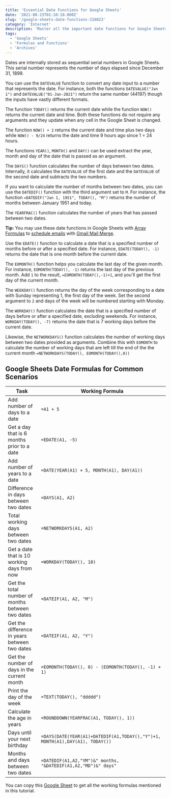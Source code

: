 ```yaml
---
title: 'Essential Date Functions for Google Sheets'
date: '2021-08-23T01:10:10.000Z'
slug: '/google-sheets-date-functions-210823'
category: 'Internet'
description: 'Master all the important date functions for Google Sheets with working formula examples. Whether you are looking to calculate the number of working days before the project is due or days until your upcoming birthday, this is the place to start.'
tags:
  - 'Google Sheets'
  - 'Formulas and Functions'
  - 'Archives'
---
```


Dates are internally stored as sequential serial numbers in Google Sheets. This serial number represents the number of days elapsed since December 31, 1899.

You can use the `DATEVALUE` function to convert any date input to a number that represents the date. For instance, both the functions `DATEVALUE("Jan 1")` and `DATEVALUE("01-Jan-2021")` return the same number (44197) though the inputs have vastly different formats.

The function `TODAY()` returns the current date while the function `NOW()` returns the current date and time. Both these functions do not require any arguments and they update when any cell in the Google Sheet is changed.

The function `NOW() + 2` returns the current date and time plus two days while `NOW() - 9/24` returns the date and time 9 hours ago since 1 = 24 hours.

The functions `YEAR()`, `MONTH()` and `DAY()` can be used extract the year, month and day of the date that is passed as an argument.

The `DAYS()` function calculates the number of days between two dates. Internally, it calculates the `DATEVALUE` of the first date and the `DATEVALUE` of the second date and subtracts the two numbers.

If you want to calculate the number of months between two dates, you can use the `DATEDIF()` function with the third argument set to `M`. For instance, the function `=DATEDIF("Jan 1, 1951", TODAY(), "M")` returns the number of months between January 1951 and today.

The `YEARFRAC()` function calculates the number of years that has passed between two dates.

**Tip:** You may use these date functions in Google Sheets with [Array Formulas](/internet/arrayformula-copy-formulas-in-entire-column/29711/) to [schedule emails](https://digitalinspiration.com/docs/mail-merge/schedule-emails) with [Gmail Mail Merge](https://workspace.google.com/marketplace/app/mail_merge_with_attachments/223404411203).

Use the `EDATE()` function to calculate a date that is a specified number of months before or after a specified date. For instance, `EDATE(TODAY(), -1)` returns the date that is one month before the current date.

The `EOMONTH()` function helps you calculate the last day of the given month. For instance, `EOMONTH(TODAY(), -1)` returns the last day of the previous month. Add `1` to the result, `=EOMONTH(TODAY(),-1)+1`, and you'll get the first day of the current month.

The `WEEKDAY()` function returns the day of the week corresponding to a date with Sunday representing 1, the first day of the week. Set the second argument to `2` and days of the week will be numbered starting with Monday.

The `WORKDAY()` function calculates the date that is a specified number of days before or after a specified date, excluding weekends. For instance, `WORKDAY(TODAY(), -7)` returns the date that is 7 working days before the current date.

Likewise, the `NETWORKDAYS()` function calculates the number of working days between two dates provided as arguments. Combine this with `EOMONTH` to calculate the number of working days that are left till the end of the the current month `=NETWORKDAYS(TODAY(), EOMONTH(TODAY(),0))`

## Google Sheets Date Formulas for Common Scenarios

| Task                                             | Working Formula                                                              |
| ------------------------------------------------ | ---------------------------------------------------------------------------- |
| Add number of days to a date                     | `=A1 + 5`                                                                    |
| Get a day that is 6 months prior to a date       | `=EDATE(A1, -5)`                                                             |
| Add number of years to a date                    | `=DATE(YEAR(A1) + 5, MONTH(A1), DAY(A1))`                                    |
| Difference in days between two dates             | `=DAYS(A1, A2)`                                                              |
| Total working days between two dates             | `=NETWORKDAYS(A1, A2)`                                                       |
| Get a date that is 10 working days from now      | `=WORKDAY(TODAY(), 10)`                                                      |
| Get the total number of months between two dates | `=DATEIF(A1, A2, "M")`                                                       |
| Get the difference in years between two dates    | `=DATEIF(A1, A2, "Y")`                                                       |
| Get the number of days in the current month      | `=EOMONTH(TODAY(), 0) - (EOMONTH(TODAY(), -1) + 1)`                          |
| Print the day of the week                        | `=TEXT(TODAY(), "ddddd")`                                                    |
| Calculate the age in years                       | `=ROUNDDOWN(YEARFRAC(A1, TODAY(), 1))`                                       |
| Days until your next birthday                    | `=DAYS(DATE(YEAR(A1)+DATEDIF(A1,TODAY(),"Y")+1, MONTH(A1),DAY(A1), TODAY())` |
| Months and days between two dates                | `=DATEDIF(A1,A2,"YM")&" months, "&DATEDIF(A1,A2,"MD")&" days"`               |

You can copy this [Google Sheet](https://docs.google.com/spreadsheets/d/1xf1JUasvQ4BSV87AqMX_sTOqEVId6YTe_6S_Udwu7sQ/edit#gid=0) to get all the working formulas mentioned in this tutorial.
